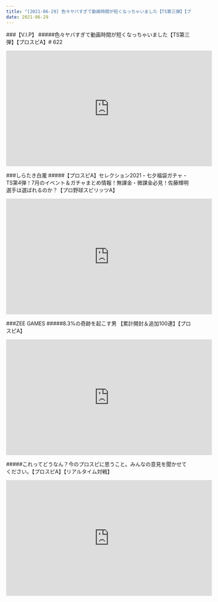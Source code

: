 ```yaml
---
title: "[2021-06-29] 色々ヤバすぎて動画時間が短くなっちゃいました【TS第三弾】【プロスピA】# 622 他"
date: 2021-06-29
---
```

###【V.I.P】
#####色々ヤバすぎて動画時間が短くなっちゃいました【TS第三弾】【プロスピA】# 622
<iframe width="560" height="315" src="https://www.youtube.com/embed/VaMTXYiY05w" frameborder="0" allow="accelerometer; autoplay; clipboard-write; encrypted-media; gyroscope; picture-in-picture" allowfullscreen></iframe>

###しらたき白瀧
#####【プロスピA】セレクション2021・七夕福袋ガチャ・TS第4弾！7月のイベント＆ガチャまとめ情報！無課金・微課金必見！佐藤輝明選手は選ばれるのか？【プロ野球スピリッツA】
<iframe width="560" height="315" src="https://www.youtube.com/embed/FVhb9nFIQ7A" frameborder="0" allow="accelerometer; autoplay; clipboard-write; encrypted-media; gyroscope; picture-in-picture" allowfullscreen></iframe>

###ZEE GAMES
#####8.3%の奇跡を起こす男 【累計開封＆追加100連】【プロスピA】
<iframe width="560" height="315" src="https://www.youtube.com/embed/UOG2TvOf1LU" frameborder="0" allow="accelerometer; autoplay; clipboard-write; encrypted-media; gyroscope; picture-in-picture" allowfullscreen></iframe>

#####これってどうなん？今のプロスピに思うこと。みんなの意見を聞かせてください。【プロスピA】【リアルタイム対戦】
<iframe width="560" height="315" src="https://www.youtube.com/embed/mlrMUQKCnIQ" frameborder="0" allow="accelerometer; autoplay; clipboard-write; encrypted-media; gyroscope; picture-in-picture" allowfullscreen></iframe>

